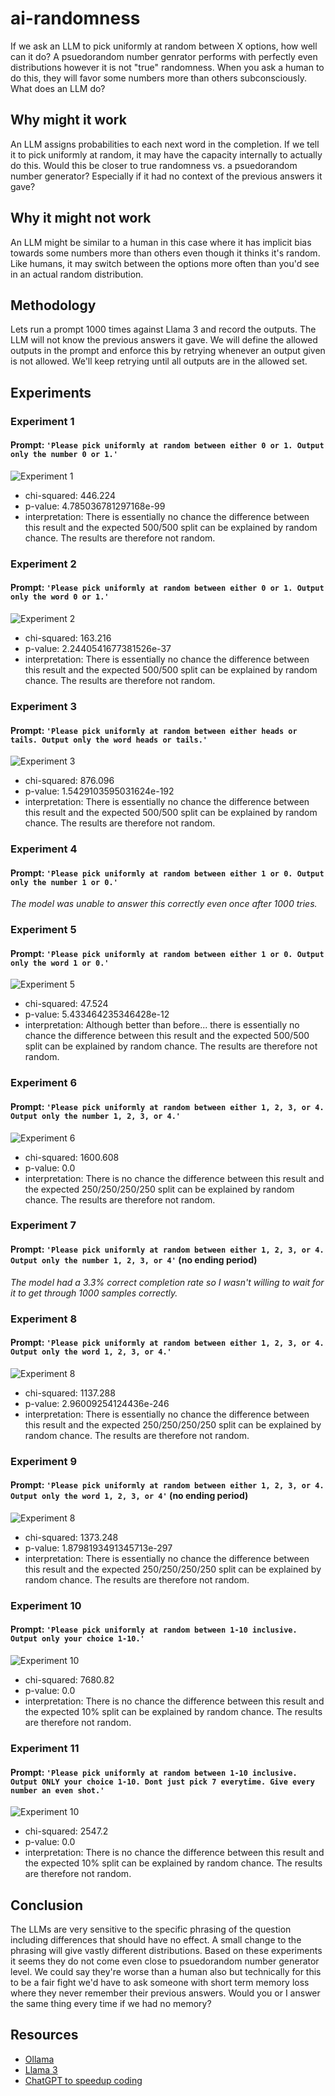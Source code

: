 # ai-randomness

If we ask an LLM to pick uniformly at random between X options, how well can it do? A psuedorandom number genrator performs with perfectly even distributions however it is not "true" randomness. When you ask a human to do this, they will favor some numbers more than others subconsciously. What does an LLM do?

## Why might it work
An LLM assigns probabilities to each next word in the completion. If we tell it to pick uniformly at random, it may have the capacity internally to actually do this. Would this be closer to true randomness vs. a psuedorandom number generator? Especially if it had no context of the previous answers it gave?

## Why it might not work
An LLM might be similar to a human in this case where it has implicit bias towards some numbers more than others even though it thinks it's random. Like humans, it may switch between the options more often than you'd see in an actual random distribution.

## Methodology
Lets run a prompt 1000 times against Llama 3 and record the outputs. The LLM will not know the previous answers it gave. We will define the allowed outputs in the prompt and enforce this by retrying whenever an output given is not allowed. We'll keep retrying until all outputs are in the allowed set.

## Experiments
### Experiment 1
#### Prompt: `'Please pick uniformly at random between either 0 or 1. Output only the number 0 or 1.'`
![Experiment 1](/Experiment_1.png)
* chi-squared: 446.224
* p-value: 4.785036781297168e-99
* interpretation: There is essentially no chance the difference between this result and the expected 500/500 split can be explained by random chance. The results are therefore not random.
### Experiment 2
#### Prompt: `'Please pick uniformly at random between either 0 or 1. Output only the word 0 or 1.'`
![Experiment 2](/Experiment_2.png)
* chi-squared: 163.216
* p-value: 2.2440541677381526e-37
* interpretation: There is essentially no chance the difference between this result and the expected 500/500 split can be explained by random chance. The results are therefore not random.
### Experiment 3
#### Prompt: `'Please pick uniformly at random between either heads or tails. Output only the word heads or tails.'`
![Experiment 3](/Experiment_3.png)
* chi-squared: 876.096
* p-value: 1.5429103595031624e-192
* interpretation: There is essentially no chance the difference between this result and the expected 500/500 split can be explained by random chance. The results are therefore not random.
### Experiment 4
#### Prompt: `'Please pick uniformly at random between either 1 or 0. Output only the number 1 or 0.'`
_The model was unable to answer this correctly even once after 1000 tries._
### Experiment 5
#### Prompt: `'Please pick uniformly at random between either 1 or 0. Output only the word 1 or 0.'`
![Experiment 5](/Experiment_5.png)
* chi-squared: 47.524
* p-value: 5.433464235346428e-12
* interpretation: Although better than before... there is essentially no chance the difference between this result and the expected 500/500 split can be explained by random chance. The results are therefore not random.
### Experiment 6
#### Prompt: `'Please pick uniformly at random between either 1, 2, 3, or 4. Output only the number 1, 2, 3, or 4.'`
![Experiment 6](/Experiment_6.png)
* chi-squared: 1600.608
* p-value: 0.0
* interpretation: There is no chance the difference between this result and the expected 250/250/250/250 split can be explained by random chance. The results are therefore not random.
### Experiment 7
#### Prompt: `'Please pick uniformly at random between either 1, 2, 3, or 4. Output only the number 1, 2, 3, or 4'` (no ending period)
_The model had a 3.3% correct completion rate so I wasn't willing to wait for it to get through 1000 samples correctly._
### Experiment 8
#### Prompt: `'Please pick uniformly at random between either 1, 2, 3, or 4. Output only the word 1, 2, 3, or 4.'`
![Experiment 8](/Experiment_8.png)
* chi-squared: 1137.288
* p-value: 2.96009254124436e-246
* interpretation: There is essentially no chance the difference between this result and the expected 250/250/250/250 split can be explained by random chance. The results are therefore not random.
### Experiment 9
#### Prompt: `'Please pick uniformly at random between either 1, 2, 3, or 4. Output only the word 1, 2, 3, or 4'` (no ending period)
![Experiment 8](/Experiment_9.png)
* chi-squared: 1373.248
* p-value: 1.8798193491345713e-297
* interpretation: There is essentially no chance the difference between this result and the expected 250/250/250/250 split can be explained by random chance. The results are therefore not random.
### Experiment 10
#### Prompt: `'Please pick uniformly at random between 1-10 inclusive. Output only your choice 1-10.'`
![Experiment 10](/Experiment_10.png)
* chi-squared: 7680.82
* p-value: 0.0
* interpretation: There is no chance the difference between this result and the expected 10% split can be explained by random chance. The results are therefore not random.
### Experiment 11
#### Prompt: `'Please pick uniformly at random between 1-10 inclusive. Output ONLY your choice 1-10. Dont just pick 7 everytime. Give every number an even shot.'`
![Experiment 10](/Experiment_11.png)
* chi-squared: 2547.2
* p-value: 0.0
* interpretation: There is no chance the difference between this result and the expected 10% split can be explained by random chance. The results are therefore not random.


## Conclusion
The LLMs are very sensitive to the specific phrasing of the question including differences that should have no effect. A small change to the phrasing will give vastly different distributions. Based on these experiments it seems they do not come even close to psuedorandom number generator level. We could say they're worse than a human also but technically for this to be a fair fight we'd have to ask someone with short term memory loss where they never remember their previous answers. Would you or I answer the same thing every time if we had no memory?

## Resources
* [Ollama](https://github.com/ollama/ollama)
* [Llama 3](https://llama.meta.com/llama3/)
* [ChatGPT to speedup coding](https://chatgpt.com/)